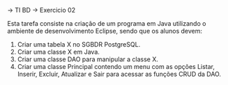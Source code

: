 -> TI BD 
-> Exercicio 02


Esta tarefa consiste na criação de um programa em Java utilizando o ambiente de desenvolvimento Eclipse, sendo que os alunos devem: 

1) Criar uma tabela X no SGBDR PostgreSQL.
2) Criar uma classe X em Java.
3) Criar uma classe DAO para manipular a classe X.
4) Criar uma classe Principal contendo um menu com as opções Listar, Inserir, Excluir, Atualizar e Sair para acessar as funções CRUD da DAO.
